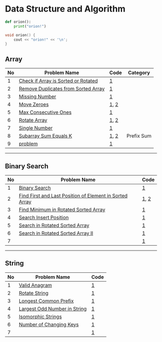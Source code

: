 # Data Structure and Algorithm

```python
def orion():
    print("orion!")
```
```cpp
void orion() {
    cout << "orion!" << '\n';
}
```

## Array

| No | Problem Name | Code | Category |
|----|--------------|------|----------|
| 1  | [Check if Array is Sorted or Rotated](https://leetcode.com/problems/check-if-array-is-sorted-and-rotated/) | [1](https://github.com/ih-rakib/Data-Structure-and-Algorithm/blob/master/Array/Check%20if%20Array%20is%20Sorted%20or%20Rotated.cpp) |
| 2  | [Remove Duplicates from Sorted Array](https://leetcode.com/problems/remove-duplicates-from-sorted-array/) | [1](https://github.com/ih-rakib/Data-Structure-and-Algorithm/blob/master/Array/Remove%20Duplicates%20from%20Sorted%20Array.cpp) |
| 3  | [Missing Number](https://leetcode.com/problems/missing-number/) | [1](https://github.com/ih-rakib/Data-Structure-and-Algorithm/blob/master/Array/Missing%20Number.cpp) |
| 4  | [Move Zeroes](https://leetcode.com/problems/move-zeroes/) | [1](https://github.com/ih-rakib/Data-Structure-and-Algorithm/blob/master/Array/Move%20Zeroes.cpp), [2](https://github.com/ih-rakib/Data-Structure-and-Algorithm/blob/master/Array/Move%20Zeroes(optimal).cpp) |
| 5  | [Max Consecutive Ones](https://leetcode.com/problems/max-consecutive-ones/) | [1](https://github.com/ih-rakib/Data-Structure-and-Algorithm/blob/master/Array/Max%20Consecutive%20Ones.cpp) |
| 6  | [Rotate Array](https://leetcode.com/problems/rotate-array/) | [1](https://github.com/ih-rakib/Data-Structure-and-Algorithm/blob/master/Array/Rotate%20Array.cpp), [2](https://github.com/ih-rakib/Data-Structure-and-Algorithm/blob/master/Array/Rotate%20Array%20(optimal).cpp) |
| 7  | [Single Number](https://leetcode.com/problems/single-number/) | [1](https://github.com/ih-rakib/Data-Structure-and-Algorithm/blob/master/Array/Single%20Number.cpp) |
| 8  | [Subarray Sum Equals K](https://leetcode.com/problems/subarray-sum-equals-k/) | [1](https://github.com/ih-rakib/Data-Structure-and-Algorithm/blob/master/Array/Subarray%20Sum%20Equals%20K%20(2).cpp), [2](https://github.com/ih-rakib/Data-Structure-and-Algorithm/blob/master/Array/Subarray%20Sum%20Equals%20K.cpp) | Prefix Sum |
| 9  | [problem]() | [1]() |

------------------------

## Binary Search

| No | Problem Name | Code |
|----|--------------|------|
| 1  | [Binary Search](https://leetcode.com/problems/binary-search/) | [1](https://github.com/ih-rakib/Data-Structure-and-Algorithm/blob/master/Bianry%20Search/Binary%20Search.cpp) |
| 2  | [Find First and Last Position of Element in Sorted Array](https://leetcode.com/problems/find-first-and-last-position-of-element-in-sorted-array/) | [1](https://github.com/ih-rakib/Data-Structure-and-Algorithm/blob/master/Bianry%20Search/Find%20First%20and%20Last%20Position%20of%20Element%20in%20Sorted%20Array.cpp), [2](https://github.com/ih-rakib/Data-Structure-and-Algorithm/blob/master/Bianry%20Search/Find%20First%20and%20Last%20Position%20of%20Element%20in%20Sorted%20Array(2).cpp) |
| 3  | [Find Minimum in Rotated Sorted Array](https://leetcode.com/problems/find-minimum-in-rotated-sorted-array/) | [1](https://github.com/ih-rakib/Data-Structure-and-Algorithm/blob/master/Bianry%20Search/Find%20Minimum%20in%20a%20Rotated%20Sorted%20Array.cpp) |
| 4  | [Search Insert Position](https://leetcode.com/problems/search-insert-position/https://leetcode.com/problems/search-insert-position/) | [1](https://github.com/ih-rakib/Data-Structure-and-Algorithm/blob/master/Bianry%20Search/Search%20Insert%20Position.cpp) |
| 5  | [Search in Rotated Sorted Array](https://leetcode.com/problems/search-in-rotated-sorted-array/) | [1](https://github.com/ih-rakib/Data-Structure-and-Algorithm/blob/master/Bianry%20Search/Search%20in%20Rotated%20Sorted%20Array.cpp) |
| 6  | [Search in Rotated Sorted Array II](https://leetcode.com/problems/search-in-rotated-sorted-array-ii/) | [1](https://github.com/ih-rakib/Data-Structure-and-Algorithm/blob/master/Bianry%20Search/Search%20in%20Rotated%20Sorted%20Array%20II.cpp) |
| 7  | []() | [1]() |

------------------------

## String

| No | Problem Name | Code |
|----|--------------|------|
| 1  | [Valid Anagram](https://leetcode.com/problems/valid-anagram/) | [1](https://github.com/ih-rakib/Data-Structure-and-Algorithm/blob/master/String/Valid%20Anagram.cpp) |
| 2  | [Rotate String](https://leetcode.com/problems/rotate-string/) | [1](https://github.com/ih-rakib/Data-Structure-and-Algorithm/blob/master/String/Rotate%20String.cpp) |
| 3  | [Longest Common Prefix](https://leetcode.com/problems/longest-common-prefix/) | [1](https://github.com/ih-rakib/Data-Structure-and-Algorithm/blob/master/String/Longest%20Common%20Prefix.cpp) |
| 4  | [Largest Odd Number in String](https://leetcode.com/problems/largest-odd-number-in-string/) | [1](https://github.com/ih-rakib/Data-Structure-and-Algorithm/blob/master/String/Largest%20Odd%20Number%20in%20String.cpp) |
| 5  | [Isomorphic Strings](https://leetcode.com/problems/isomorphic-strings/) | [1](https://github.com/ih-rakib/Data-Structure-and-Algorithm/blob/master/String/Isomorphic%20Strings.cpp) |
| 6  | [Number of Changing Keys](https://leetcode.com/contest/weekly-contest-382/problems/number-of-changing-keys/) | [1](https://github.com/ih-rakib/Data-Structure-and-Algorithm/blob/master/String/Number%20of%20Changing%20Keys.cpp) |
| 7  | []() | [1]() |
